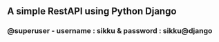 ## A simple RestAPI using Python Django

### @superuser - username : sikku & password : sikku@django
